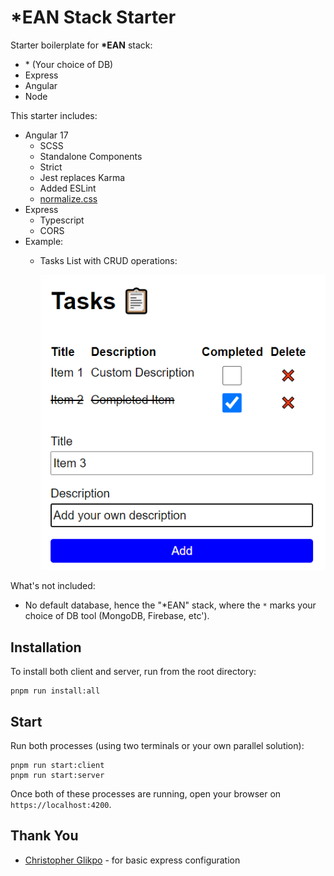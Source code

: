 # *EAN Stack Starter

Starter boilerplate for **\*EAN** stack:
* \* (Your choice of DB)
* Express
* Angular
* Node

This starter includes:

* Angular 17
  * SCSS
  * Standalone Components
  * Strict
  * Jest replaces Karma 
  * Added ESLint
  * [normalize.css](github.com/necolas/normalize.css)
* Express
  * Typescript
  * CORS
* Example:
  * Tasks List with CRUD operations:
  
    ![Image of the example tasks page from this EAN example](./tasks-example.png?raw=true)

What's not included:

* No default database, hence the "*EAN" stack, where the `*` marks your choice of DB tool (MongoDB, Firebase, etc').

## Installation

To install both client and server, run from the root directory:
```
pnpm run install:all
```

## Start
Run both processes (using two terminals or your own parallel solution):
```
pnpm run start:client
pnpm run start:server
```
Once both of these processes are running, open your browser on `https://localhost:4200`.

## Thank You
* [Christopher Glikpo](https://dev.to/wizdomtek/typescript-express-building-robust-apis-with-nodejs-1fln) - for basic express configuration
